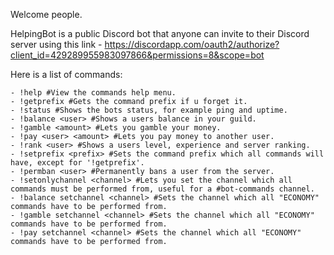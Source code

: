 Welcome people.

HelpingBot is a public Discord bot that anyone can invite to their Discord server using this link - https://discordapp.com/oauth2/authorize?client_id=429289955983097866&permissions=8&scope=bot

Here is a list of commands:

    - !help #View the commands help menu.
    - !getprefix #Gets the command prefix if u forget it.
    - !status #Shows the bots status, for example ping and uptime.
    - !balance <user> #Shows a users balance in your guild.
    - !gamble <amount> #Lets you gamble your money.
    - !pay <user> <amount> #Lets you pay money to another user.
    - !rank <user> #Shows a users level, experience and server ranking.
    - !setprefix <prefix> #Sets the command prefix which all commands will have, except for '!getprefix'.
    - !permban <user> #Permanently bans a user from the server.
    - !setonlychannel <channel> #Lets you set the channel which all commands must be performed from, useful for a #bot-commands channel.
    - !balance setchannel <channel> #Sets the channel which all "ECONOMY" commands have to be performed from.
    - !gamble setchannel <channel> #Sets the channel which all "ECONOMY" commands have to be performed from.
    - !pay setchannel <channel> #Sets the channel which all "ECONOMY" commands have to be performed from.
